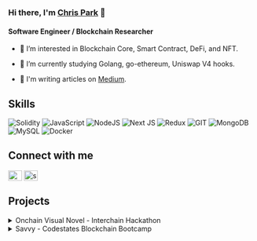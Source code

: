 ### Hi there, I'm [Chris Park](https://canu.blog) 👋

#### Software Engineer / Blockchain Researcher

- 🔭 I’m interested in Blockchain Core, Smart Contract, DeFi, and NFT.

- 🌱 I’m currently studying Golang, go-ethereum, Uniswap V4 hooks.

- 📄 I'm writing articles on [Medium](https://medium.com/@chancold123).

## Skills

![Solidity](https://img.shields.io/badge/Solidity-%23363636.svg?style=plastic&logo=solidity&logoColor=white)
![JavaScript](https://img.shields.io/badge/javascript-%23323330.svg?style=plastic&logo=javascript&logoColor=%23F7DF1E)
![NodeJS](https://img.shields.io/badge/node.js-6DA55F?style=plastic&logo=node.js&logoColor=white)
![Next JS](https://img.shields.io/badge/Next-black?style=plastic&logo=next.js&logoColor=white)
![Redux](https://img.shields.io/badge/redux-%23593d88.svg?style=plastic&logo=redux&logoColor=white)
![GIT](https://img.shields.io/badge/Git-fc6d26?style=plastic&logo=git&logoColor=white)
![MongoDB](https://img.shields.io/badge/MongoDB-%234ea94b.svg?style=plastic&logo=mongodb&logoColor=white)
![MySQL](https://img.shields.io/badge/MySQL-00000F?style=plastic&logo=mysql&logoColor=white)
![Docker](https://img.shields.io/badge/Docker-2CA5E0?style=plastic&logo=docker&logoColor=white)

## Connect with me

<p>
    <a href="https://twitter.com/@canu0205" target="_blank"><img align="center" src="https://raw.githubusercontent.com/rahuldkjain/github-profile-readme-generator/master/src/images/icons/Social/twitter.svg" alt="@organ_mo" height="21" width="28" /></a>
    <a href="https://linkedin.com/in/chanwoo-park-934b54243" target="_blank"><img align="center" src="https://raw.githubusercontent.com/rahuldkjain/github-profile-readme-generator/master/src/images/icons/Social/linked-in-alt.svg" alt="seungmin" height="21" width="28" /></a>
</p>

## Projects

<details>
    <summary>Onchain Visual Novel - Interchain Hackathon</summary>
    <div markdown="1">
        <ul>
            <li>
                Project at Interchain Hackathon, hosted by 
                <a href="https://www.chainapsis.com/" target="_blank">Chainapsis</a> and <a href="https://interchain.io/" target="_blank">Interchain Foundation</a>. With World Engine made by <a href="https://twitter.com/ArgusLabs_" target="_blank">Argus labs</a>, users can play p2p onchain visual novel game easily.
                Used World Engine, Next.js, and GPT-4.
            </li>
            <li> 
                1st prize on gaming track (<a href="https://devpost.com/software/onchain-visual-novel" target="_blank">Link</a>).
            </li>
        </ul>
    </div>
</details>

<details>
    <summary>Savvy - Codestates Blockchain Bootcamp</summary>
    <div markdown="1">
        <ul>
            <li>
                Project at Codestates Blockchain Bootcamp, hosted by 
                <a href="https://github.com/codestates-beb/beb-09-final-Savvy" target="_blank">Codestates</a>. With ERC-6551 standard, users can easily manage their NFT holders and maintain community.
                Used Solidity, Next.js, and MongoDB.
            </li>
            <li> 
                1st prize among every projects (<a href="https://www.youtube.com/watch?v=tstMMHnTRw8" target="_blank">Link</a>).
            </li>
        </ul>
    </div>
</details>

<!--
**canu0205/canu0205** is a ✨ _special_ ✨ repository because its `README.md` (this file) appears on your GitHub profile.

Here are some ideas to get you started:

- 🔭 I’m currently working on ...
- 🌱 I’m currently learning ...
- 👯 I’m looking to collaborate on ...
- 🤔 I’m looking for help with ...
- 💬 Ask me about ...
- 📫 How to reach me: ...
- 😄 Pronouns: ...
- ⚡ Fun fact: ...
-->

